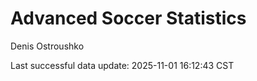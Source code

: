 # Advanced Soccer Statistics
Denis Ostroushko

<!-- gfm -->

Last successful data update: 2025-11-01 16:12:43 CST
